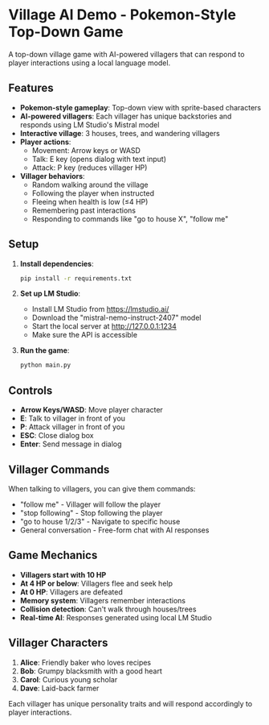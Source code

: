 # Village AI Demo - Pokemon-Style Top-Down Game

A top-down village game with AI-powered villagers that can respond to player interactions using a local language model.

## Features

- **Pokemon-style gameplay**: Top-down view with sprite-based characters
- **AI-powered villagers**: Each villager has unique backstories and responds using LM Studio's Mistral model
- **Interactive village**: 3 houses, trees, and wandering villagers
- **Player actions**:
  - Movement: Arrow keys or WASD
  - Talk: E key (opens dialog with text input)
  - Attack: P key (reduces villager HP)
- **Villager behaviors**:
  - Random walking around the village
  - Following the player when instructed
  - Fleeing when health is low (≤4 HP)
  - Remembering past interactions
  - Responding to commands like "go to house X", "follow me"

## Setup

1. **Install dependencies**:
   ```bash
   pip install -r requirements.txt
   ```

2. **Set up LM Studio**:
   - Install LM Studio from https://lmstudio.ai/
   - Download the "mistral-nemo-instruct-2407" model
   - Start the local server at http://127.0.0.1:1234
   - Make sure the API is accessible

3. **Run the game**:
   ```bash
   python main.py
   ```

## Controls

- **Arrow Keys/WASD**: Move player character
- **E**: Talk to villager in front of you
- **P**: Attack villager in front of you
- **ESC**: Close dialog box
- **Enter**: Send message in dialog

## Villager Commands

When talking to villagers, you can give them commands:
- "follow me" - Villager will follow the player
- "stop following" - Stop following the player
- "go to house 1/2/3" - Navigate to specific house
- General conversation - Free-form chat with AI responses

## Game Mechanics

- **Villagers start with 10 HP**
- **At 4 HP or below**: Villagers flee and seek help
- **At 0 HP**: Villagers are defeated
- **Memory system**: Villagers remember interactions
- **Collision detection**: Can't walk through houses/trees
- **Real-time AI**: Responses generated using local LM Studio

## Villager Characters

1. **Alice**: Friendly baker who loves recipes
2. **Bob**: Grumpy blacksmith with a good heart
3. **Carol**: Curious young scholar
4. **Dave**: Laid-back farmer

Each villager has unique personality traits and will respond accordingly to player interactions.
